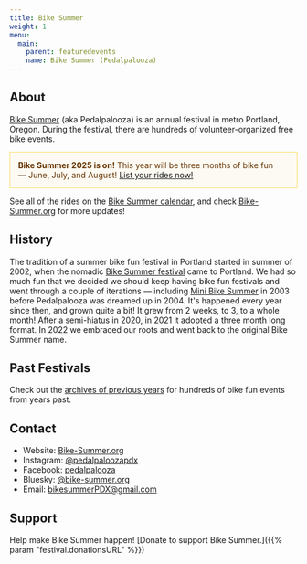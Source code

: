 ```yaml
---
title: Bike Summer
weight: 1
menu:
  main:
    parent: featuredevents
    name: Bike Summer (Pedalpalooza)
---
```

## About

[Bike Summer](https://www.bike-summer.org/) (aka Pedalpalooza) is an annual festival in metro Portland, Oregon.  During the festival, there are hundreds of volunteer-organized free bike events.

<p style="padding: 1em; color: #663300; border: 1px solid #FFDD66; background: #FCFAF2;"><strong>Bike Summer 2025 is on!</strong> This year will be three months of bike fun — June, July, and August! <a href="/addevent/">List your rides now!</a></p>

See all of the rides on the [Bike Summer calendar](/bike-summer-calendar/), and check [Bike-Summer.org](https://www.bike-summer.org/) for more updates!

## History

The tradition of a summer bike fun festival in Portland started in summer of 2002, when the nomadic [Bike Summer festival](https://criticalmass.wikia.com/wiki/Bike_Summer!) came to Portland. We had so much fun that we decided we should keep having bike fun festivals and went through a couple of iterations — including [Mini Bike Summer](/archive/pedalpalooza/pedalpalooza-2003/) in 2003 before Pedalpalooza was dreamed up in 2004. It's happened every year since then, and grown quite a bit! It grew from 2 weeks, to 3, to a whole month! After a semi-hiatus in 2020, in 2021 it adopted a three month long format. In 2022 we embraced our roots and went back to the original Bike Summer name.

## Past Festivals

Check out the [archives of previous years](/archive/pedal-palooza-archives/) for hundreds of bike fun events from years past.

## Contact

* Website: [Bike-Summer.org](https://www.bike-summer.org/)
* Instagram: [@pedalpaloozapdx](https://www.instagram.com/pedalpaloozapdx/)
* Facebook: [pedalpalooza](https://www.facebook.com/pedalpalooza)
* Bluesky: [@bike-summer.org](https://bsky.app/profile/bike-summer.org)
* Email: [bikesummerPDX@gmail.com](mailto:bikesummerPDX@gmail.com)

## Support

Help make Bike Summer happen! [Donate to support Bike Summer.]({{% param "festival.donationsURL" %}})
